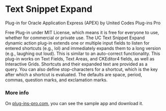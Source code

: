 # Text Snippet Expand

Plug-in for Oracle Application Express (APEX) by United Codes Plug-ins Pro

Free Plug-in under MIT License, which means it is free for everyone to use, whether for commercial or private use. The UC Text Snippet Expand dynamic action plug-in extends one or multiple input fields to listen for entered shortcuts (e.g., lol) and immediately expands them to a long version (e.g., laughing out loud). This is similar to an auto-correct functionality. This plug-in works on Text Fields, Text Areas, and CKEditor4 fields, as well as Interactive Grids. Shortcuts and their expanded text are provided as a query. You can also define stop-characters for a shortcut, which is the key after which a shortcut is evaluated. The defaults are space, period, commas, question marks, and exclamation marks.

### More info

On [plug-ins-pro.com](https://www.plug-ins-pro.com), you can see the sample app and download it.

